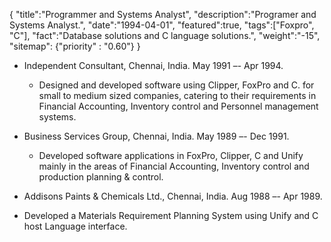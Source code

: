 {
    "title":"Programmer and Systems Analyst",
    "description":"Programer and Systems Analyst.",
    "date":"1994-04-01",
    "featured":true,
    "tags":["Foxpro", "C"],
    "fact":"Database solutions and C language solutions.",
    "weight":"-15",
    "sitemap": {"priority" : "0.60"}
}

- Independent Consultant, Chennai, India.  May 1991 –- Apr 1994.
  * Designed and developed software using Clipper, FoxPro and C. for
    small to medium sized companies, catering to their requirements in
    Financial Accounting, Inventory control and Personnel management
    systems.

- Business Services Group, Chennai, India.  May 1989 –- Dec 1991.
  * Developed software applications in FoxPro, Clipper, C and Unify
    mainly in the areas of Financial Accounting, Inventory control and
    production planning & control.

-  Addisons Paints & Chemicals Ltd., Chennai, India.  Aug 1988 –- Apr 1989.
  * Developed a Materials Requirement Planning System using Unify and C
    host Language interface.

